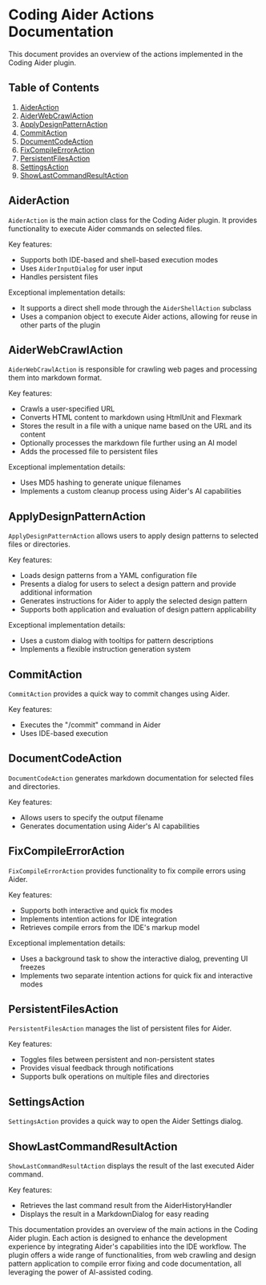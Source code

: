 # Coding Aider Actions Documentation

This document provides an overview of the actions implemented in the Coding Aider plugin.

## Table of Contents
1. [AiderAction](#aideraction)
2. [AiderWebCrawlAction](#aiderwebcrawlaction)
3. [ApplyDesignPatternAction](#applydesignpatternaction)
4. [CommitAction](#commitaction)
5. [DocumentCodeAction](#documentcodeaction)
6. [FixCompileErrorAction](#fixcompileerroraction)
7. [PersistentFilesAction](#persistentfilesaction)
8. [SettingsAction](#settingsaction)
9. [ShowLastCommandResultAction](#showlastcommandresultaction)

## AiderAction

`AiderAction` is the main action class for the Coding Aider plugin. It provides functionality to execute Aider commands on selected files.

Key features:
- Supports both IDE-based and shell-based execution modes
- Uses `AiderInputDialog` for user input
- Handles persistent files

Exceptional implementation details:
- It supports a direct shell mode through the `AiderShellAction` subclass
- Uses a companion object to execute Aider actions, allowing for reuse in other parts of the plugin

## AiderWebCrawlAction

`AiderWebCrawlAction` is responsible for crawling web pages and processing them into markdown format.

Key features:
- Crawls a user-specified URL
- Converts HTML content to markdown using HtmlUnit and Flexmark
- Stores the result in a file with a unique name based on the URL and its content
- Optionally processes the markdown file further using an AI model
- Adds the processed file to persistent files

Exceptional implementation details:
- Uses MD5 hashing to generate unique filenames
- Implements a custom cleanup process using Aider's AI capabilities

## ApplyDesignPatternAction

`ApplyDesignPatternAction` allows users to apply design patterns to selected files or directories.

Key features:
- Loads design patterns from a YAML configuration file
- Presents a dialog for users to select a design pattern and provide additional information
- Generates instructions for Aider to apply the selected design pattern
- Supports both application and evaluation of design pattern applicability

Exceptional implementation details:
- Uses a custom dialog with tooltips for pattern descriptions
- Implements a flexible instruction generation system

## CommitAction

`CommitAction` provides a quick way to commit changes using Aider.

Key features:
- Executes the "/commit" command in Aider
- Uses IDE-based execution

## DocumentCodeAction

`DocumentCodeAction` generates markdown documentation for selected files and directories.

Key features:
- Allows users to specify the output filename
- Generates documentation using Aider's AI capabilities

## FixCompileErrorAction

`FixCompileErrorAction` provides functionality to fix compile errors using Aider.

Key features:
- Supports both interactive and quick fix modes
- Implements intention actions for IDE integration
- Retrieves compile errors from the IDE's markup model

Exceptional implementation details:
- Uses a background task to show the interactive dialog, preventing UI freezes
- Implements two separate intention actions for quick fix and interactive modes

## PersistentFilesAction

`PersistentFilesAction` manages the list of persistent files for Aider.

Key features:
- Toggles files between persistent and non-persistent states
- Provides visual feedback through notifications
- Supports bulk operations on multiple files and directories

## SettingsAction

`SettingsAction` provides a quick way to open the Aider Settings dialog.

## ShowLastCommandResultAction

`ShowLastCommandResultAction` displays the result of the last executed Aider command.

Key features:
- Retrieves the last command result from the AiderHistoryHandler
- Displays the result in a MarkdownDialog for easy reading

This documentation provides an overview of the main actions in the Coding Aider plugin. Each action is designed to enhance the development experience by integrating Aider's capabilities into the IDE workflow. The plugin offers a wide range of functionalities, from web crawling and design pattern application to compile error fixing and code documentation, all leveraging the power of AI-assisted coding.
